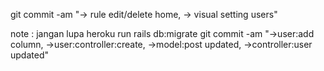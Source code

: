 git commit -am "-> rule edit/delete home, -> visual setting users"

note : jangan lupa heroku run rails db:migrate
git commit -am "->user:add column, ->user:controller:create, ->model:post updated, ->controller:user updated"